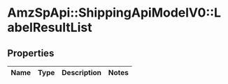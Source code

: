# AmzSpApi::ShippingApiModelV0::LabelResultList

## Properties
Name | Type | Description | Notes
------------ | ------------- | ------------- | -------------


